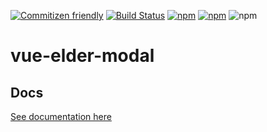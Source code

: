 [![Commitizen friendly](https://img.shields.io/badge/commitizen-friendly-brightgreen.svg)](http://commitizen.github.io/cz-cli/)
[![Build Status](https://travis-ci.org/ElderAS/vue-elder-modal.svg?branch=master&style=flat-square)](https://travis-ci.org/ElderAS/vue-elder-modal)
[![npm](https://img.shields.io/npm/dt/vue-elder-modal.svg?style=flat-square)](https://www.npmjs.com/package/vue-elder-modal)
[![npm](https://img.shields.io/npm/v/vue-elder-modal.svg?style=flat-square)](https://www.npmjs.com/package/vue-elder-modal)
![npm](https://img.shields.io/npm/l/vue-elder-modal.svg?style=flat-square)

# vue-elder-modal

## Docs

[See documentation here](https://elderas.github.io/vue-elder/components/modal.html)
